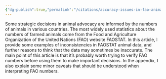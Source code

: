 ```yaml
---
{"dg-publish":true,"permalink":"/citations/accuracy-issues-in-fao-animal-numbers-rethink-priorities/","created":"2025-10-23T17:42:46.386+01:00","updated":"2025-10-23T18:12:10.248+01:00"}
---
```


Some strategic decisions in animal advocacy are informed by the numbers of animals in various countries. The most widely used statistics about the numbers of farmed animals come from the Food and Agriculture Organization of the United Nations (FAO) website FAOSTAT. In this article, I provide some examples of inconsistencies in FAOSTAT animal data, and further reasons to think that the data may sometimes be inaccurate. The main point of this article is that it’s probably worth trying to verify FAO numbers before using them to make important decisions. In the appendix, I also explain some minor caveats that should be understood when interpreting FAO numbers.